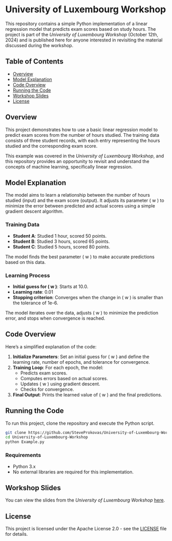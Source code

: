 # University of Luxembourg Workshop

This repository contains a simple Python implementation of a linear regression model that predicts exam scores based on study hours. The project is part of the *University of Luxembourg Workshop* (October 12th, 2024) and is published here for anyone interested in revisiting the material discussed during the workshop.

## Table of Contents
- [Overview](#overview)
- [Model Explanation](#model-explanation)
- [Code Overview](#code-overview)
- [Running the Code](#running-the-code)
- [Workshop Slides](#workshop-slides)
- [License](#license)

## Overview
This project demonstrates how to use a basic linear regression model to predict exam scores from the number of hours studied. The training data consists of three student records, with each entry representing the hours studied and the corresponding exam score.

This example was covered in the *University of Luxembourg Workshop*, and this repository provides an opportunity to revisit and understand the concepts of machine learning, specifically linear regression.

## Model Explanation
The model aims to learn a relationship between the number of hours studied (input) and the exam score (output). It adjusts its parameter \( w \) to minimize the error between predicted and actual scores using a simple gradient descent algorithm.

### Training Data
- **Student A**: Studied 1 hour, scored 50 points.
- **Student B**: Studied 3 hours, scored 65 points.
- **Student C**: Studied 5 hours, scored 80 points.

The model finds the best parameter \( w \) to make accurate predictions based on this data.

### Learning Process
- **Initial guess for \( w \)**: Starts at 10.0.
- **Learning rate**: 0.01
- **Stopping criterion**: Converges when the change in \( w \) is smaller than the tolerance of 1e-6.

The model iterates over the data, adjusts \( w \) to minimize the prediction error, and stops when convergence is reached.

## Code Overview
Here’s a simplified explanation of the code:
1. **Initialize Parameters**: Set an initial guess for \( w \) and define the learning rate, number of epochs, and tolerance for convergence.
2. **Training Loop**: For each epoch, the model:
    - Predicts exam scores.
    - Computes errors based on actual scores.
    - Updates \( w \) using gradient descent.
    - Checks for convergence.
3. **Final Output**: Prints the learned value of \( w \) and the final predictions.

## Running the Code
To run this project, clone the repository and execute the Python script.

```bash
git clone https://github.com/SteveProkovas/University-of-Luxembourg-Workshop.git
cd University-of-Luxembourg-Workshop
python Example.py
```

### Requirements
- Python 3.x
- No external libraries are required for this implementation.

## Workshop Slides
You can view the slides from the *University of Luxembourg Workshop* [here](https://docs.google.com/presentation/d/1Urk_tFU8MavFMdgnK7dFgr8Fufcu3NTzFLQyFileh08/edit#slide=id.g308e6baee55_0_59).

## License
This project is licensed under the Apache License 2.0 - see the [LICENSE](LICENSE) file for details.
